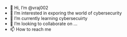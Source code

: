 - 👋 Hi, I’m @vraj002
- 👀 I’m interested in exporing the world of cybersecurity
- 🌱 I’m currently learning cybersecuirty
- 💞️ I’m looking to collaborate on ...
- 📫 How to reach me 

<!---
vraj002/vraj002 is a ✨ special ✨ repository because its `README.md` (this file) appears on your GitHub profile.
You can click the Preview link to take a look at your changes.
--->
